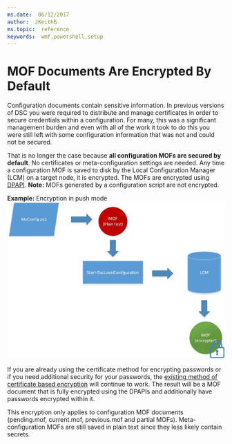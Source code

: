 ```yaml
---
ms.date:  06/12/2017
author:  JKeithB
ms.topic:  reference
keywords:  wmf,powershell,setup
---
```


# MOF Documents Are Encrypted By Default

Configuration documents contain sensitive information. In previous versions of DSC you were required to distribute and manage certificates in order to secure credentials within a configuration. For many, this was a significant management burden and even with all of the work it took to do this you were still left with some configuration information that was not and could not be secured.

That is no longer the case because **all configuration MOFs are secured by default**. No certificates or meta-configuration settings are needed. Any time a configuration MOF is saved to disk by the Local Configuration Manager (LCM) on a target node, it is encrypted. The MOFs are encrypted using [DPAPI](https://msdn.microsoft.com/library/ms995355.aspx). **Note:** MOFs generated by a configuration script are not encrypted.

**Example:** Encryption in push mode
![MOF Encryption](../images/MOF_Encryption.jpg)

If you are already using the certificate method for encrypting passwords or if you need additional security for your passwords, the [existing method of certificate based encryption](https://msdn.microsoft.com/powershell/dsc/securemof) will continue to work. The result will be a MOF document that is fully encrypted using the DPAPIs and additionally have passwords encrypted within it.

This encryption only applies to configuration MOF documents (pending.mof, current.mof, previous.mof and partial MOFs). Meta-configuration MOFs are still saved in plain text since they less likely contain secrets.